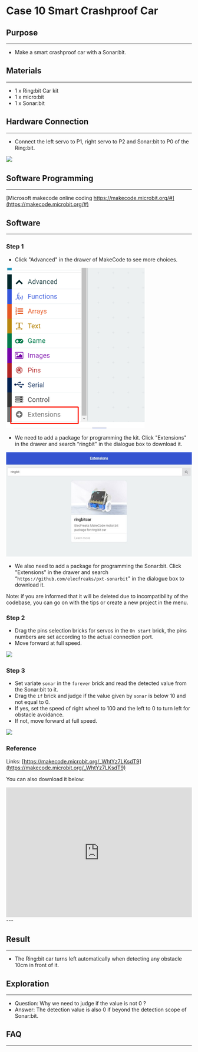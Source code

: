 # Case 10 Smart Crashproof Car

## Purpose
---
- Make a smart crashproof car with a Sonar:bit. 

## Materials
---
- 1 x Ring:bit Car kit
- 1 x micro:bit 
- 1 x Sonar:bit


## Hardware Connection
---
- Connect the left servo to P1, right servo to P2 and Sonar:bit to P0 of the Ring:bit.

![](https://raw.githubusercontent.com/elecfreaks/learn-cn/master/microbitKit/ring_bit_v2/images/case_10_01.png)

## Software Programming
---
[Microsoft makecode online coding https://makecode.microbit.org/#](https://makecode.microbit.org/#)

## Software
---
### Step 1
- Click "Advanced" in the drawer of MakeCode to see more choices.

![](./images/2qCyzQ7.png)

- We need to add a package for programming the kit. Click "Extensions" in the drawer and search “ringbit" in the dialogue box to download it. 

![](./images/1Wq2Mov.jpg)

- We also need to add a package for programming the Sonar:bit. Click "Extensions" in the drawer and search “`https://github.com/elecfreaks/pxt-sonarbit`" in the dialogue box to download it. 

Note: if you are informed that it will be deleted due to incompatibility of the codebase, you can go on with the tips or create a new project in the menu.

### Step 2

- Drag the pins selection bricks for servos in the `On start` brick, the pins numbers are set according to the actual connection port.
- Move forward at full speed.

![](https://raw.githubusercontent.com/elecfreaks/learn-cn/master/microbitKit/ring_bit_v2/images/case_10_02.png)

### Step 3

- Set variate `sonar` in the `forever` brick and read the detected value from the Sonar:bit to it. 
- Drag the `if` brick and judge if the value given by `sonar` is below 10 and not equal to 0. 
- If yes, set the speed of right wheel to 100 and the left to 0 to turn left for obstacle avoidance. 
- If not, move forward at full speed.

![](https://raw.githubusercontent.com/elecfreaks/learn-cn/master/microbitKit/ring_bit_v2/images/case_10_03.png)

### Reference

Links: [https://makecode.microbit.org/_WhtYz7LKsdT9](https://makecode.microbit.org/_WhtYz7LKsdT9)

You can also download it below: 

<div style="position:relative;height:0;padding-bottom:70%;overflow:hidden;"><iframe style="position:absolute;top:0;left:0;width:100%;height:100%;" src="https://makecode.microbit.org/#pub:_WhtYz7LKsdT9" frameborder="0" sandbox="allow-popups allow-forms allow-scripts allow-same-origin"></iframe></div>  
---



## Result 
---
- The Ring:bit car turns left automatically when detecting any obstacle 10cm in front of it.


## Exploration
---
- Question: Why we need to judge if the value is not 0 ?
- Answer: The detection value is also 0 if beyond the detection scope of Sonar:bit. 

## FAQ
---

